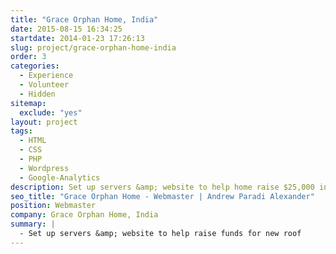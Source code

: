```yaml
---
title: "Grace Orphan Home, India"
date: 2015-08-15 16:34:25
startdate: 2014-01-23 17:26:13
slug: project/grace-orphan-home-india
order: 3
categories:
  - Experience
  - Volunteer
  - Hidden
sitemap:
  exclude: "yes"
layout: project
tags:
  - HTML
  - CSS
  - PHP
  - Wordpress
  - Google-Analytics
description: Set up servers &amp; website to help home raise $25,000 in 3 months.
seo_title: "Grace Orphan Home - Webmaster | Andrew Paradi Alexander"
position: Webmaster
company: Grace Orphan Home, India
summary: |
  - Set up servers &amp; website to help raise funds for new roof
---
```

